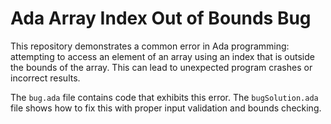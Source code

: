 # Ada Array Index Out of Bounds Bug

This repository demonstrates a common error in Ada programming: attempting to access an element of an array using an index that is outside the bounds of the array.  This can lead to unexpected program crashes or incorrect results.

The `bug.ada` file contains code that exhibits this error. The `bugSolution.ada` file shows how to fix this with proper input validation and bounds checking.